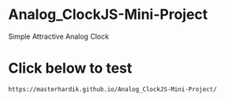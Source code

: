 # Analog_ClockJS-Mini-Project

Simple Attractive Analog Clock

# Click below to test

    https://masterhardik.github.io/Analog_ClockJS-Mini-Project/
